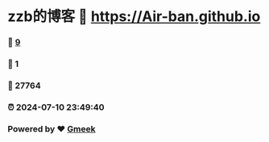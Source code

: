 # zzb的博客 :link: https://Air-ban.github.io 
### :page_facing_up: [9](https://Air-ban.github.io/tag.html) 
### :speech_balloon: 1 
### :hibiscus: 27764 
### :alarm_clock: 2024-07-10 23:49:40 
### Powered by :heart: [Gmeek](https://github.com/Meekdai/Gmeek)

